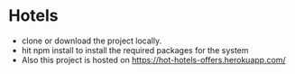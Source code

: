 # Hotels
- clone or download the project locally.
- hit npm install to install the required packages for the system
- Also this project is hosted on https://hot-hotels-offers.herokuapp.com/ 
